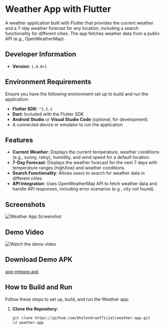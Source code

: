 # Weather App with Flutter

A weather application built with Flutter that provides the current weather and a 7-day weather forecast for any location, including a search functionality for different cities. The app fetches weather data from a public API (e.g., OpenWeatherMap).

## Developer Information
- **Version**: `1.0.0+1`

## Environment Requirements
Ensure you have the following environment set up to build and run the application:

- **Flutter SDK**: `^3.5.3`
- **Dart**: Included with the Flutter SDK
- **Android Studio** or **Visual Studio Code** (optional, for development)
- A connected device or emulator to run the application

## Features
- **Current Weather**: Displays the current temperature, weather conditions (e.g., sunny, rainy), humidity, and wind speed for a default location.
- **7-Day Forecast**: Displays the weather forecast for the next 7 days with temperature ranges (high/low) and weather conditions.
- **Search Functionality**: Allows users to search for weather data in different cities.
- **API Integration**: Uses OpenWeatherMap API to fetch weather data and handle API responses, including error scenarios (e.g., city not found).

## Screenshots
![Weather App Screenshot](https://github.com/user-attachments/assets/175e1a50-cf56-468b-a33c-c7577a6c0c41)

## Demo Video

![Watch the demo video](https://github.com/user-attachments/assets/1c564de7-f6f2-4153-a736-ad024cb9f9f1)


## Download Demo APK
[app-release.apk](https://github.com/bholendraofficial/weather-app/blob/master/design/app-release.apk)

## How to Build and Run
Follow these steps to set up, build, and run the Weather app:

1. **Clone the Repository**:
   ```bash
   git clone https://github.com/bholendraofficial/weather-app.git
   cd weather-app
